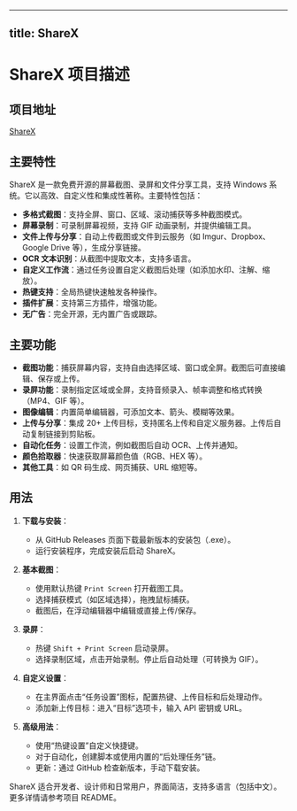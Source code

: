 
---
title: ShareX
---

# ShareX 项目描述

## 项目地址
[ShareX](https://github.com/ShareX/ShareX)

## 主要特性
ShareX 是一款免费开源的屏幕截图、录屏和文件分享工具，支持 Windows 系统。它以高效、自定义性和集成性著称。主要特性包括：
- **多格式截图**：支持全屏、窗口、区域、滚动捕获等多种截图模式。
- **屏幕录制**：可录制屏幕视频，支持 GIF 动画录制，并提供编辑工具。
- **文件上传与分享**：自动上传截图或文件到云服务（如 Imgur、Dropbox、Google Drive 等），生成分享链接。
- **OCR 文本识别**：从截图中提取文本，支持多语言。
- **自定义工作流**：通过任务设置自定义截图后处理（如添加水印、注解、缩放）。
- **热键支持**：全局热键快速触发各种操作。
- **插件扩展**：支持第三方插件，增强功能。
- **无广告**：完全开源，无内置广告或跟踪。

## 主要功能
- **截图功能**：捕获屏幕内容，支持自由选择区域、窗口或全屏。截图后可直接编辑、保存或上传。
- **录屏功能**：录制指定区域或全屏，支持音频录入、帧率调整和格式转换（MP4、GIF 等）。
- **图像编辑**：内置简单编辑器，可添加文本、箭头、模糊等效果。
- **上传与分享**：集成 20+ 上传目标，支持匿名上传和自定义服务器。上传后自动复制链接到剪贴板。
- **自动化任务**：设置工作流，例如截图后自动 OCR、上传并通知。
- **颜色拾取器**：快速获取屏幕颜色值（RGB、HEX 等）。
- **其他工具**：如 QR 码生成、网页捕获、URL 缩短等。

## 用法
1. **下载与安装**：
   - 从 GitHub Releases 页面下载最新版本的安装包（.exe）。
   - 运行安装程序，完成安装后启动 ShareX。

2. **基本截图**：
   - 使用默认热键 `Print Screen` 打开截图工具。
   - 选择捕获模式（如区域选择），拖拽鼠标捕获。
   - 截图后，在浮动编辑器中编辑或直接上传/保存。

3. **录屏**：
   - 热键 `Shift + Print Screen` 启动录屏。
   - 选择录制区域，点击开始录制。停止后自动处理（可转换为 GIF）。

4. **自定义设置**：
   - 在主界面点击“任务设置”图标，配置热键、上传目标和后处理动作。
   - 添加新上传目标：进入“目标”选项卡，输入 API 密钥或 URL。

5. **高级用法**：
   - 使用“热键设置”自定义快捷键。
   - 对于自动化，创建脚本或使用内置的“后处理任务”链。
   - 更新：通过 GitHub 检查新版本，手动下载安装。

ShareX 适合开发者、设计师和日常用户，界面简洁，支持多语言（包括中文）。更多详情请参考项目 README。